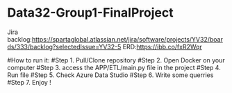 # Data32-Group1-FinalProject
Jira backlog:https://spartaglobal.atlassian.net/jira/software/projects/YV32/boards/333/backlog?selectedIssue=YV32-5
ERD:https://ibb.co/fxR2Wqr

#How to run it:
#Step 1. Pull/Clone repository 
#Step 2. Open Docker on your computer 
#Step 3. access the APP/ETL/main.py file in the project 
#Step 4. Run file 
#Step 5. Check Azure Data Studio
#Step 6. Write some querries 
#Step 7. Enjoy ! 
